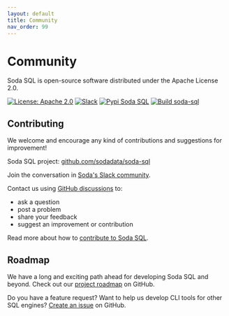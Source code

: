 ```yaml
---
layout: default
title: Community
nav_order: 99
---
```


# Community

Soda SQL is open-source software distributed under the Apache License 2.0.

<p align="left">
  <a href="https://github.com/sodadata/soda-sql/blob/main/LICENSE"><img src="https://img.shields.io/badge/license-Apache%202-blue.svg" alt="License: Apache 2.0"></a>
  <a href="https://join.slack.com/t/soda-community/shared_invite/zt-m77gajo1-nXJF7JtbbRht2zwaiLb9pg"><img alt="Slack" src="https://img.shields.io/badge/chat-slack-green.svg"></a>
  <a href="https://pypi.org/project/soda-sql/"><img alt="Pypi Soda SQL" src="https://img.shields.io/badge/pypi-soda%20sql-green.svg"></a>
  <a href="https://github.com/sodadata/soda-sql/actions/workflows/build.yml"><img alt="Build soda-sql" src="https://github.com/sodadata/soda-sql/actions/workflows/build.yml/badge.svg"></a>
</p>

## Contributing

We welcome and encourage any kind of contributions and suggestions for improvement! 

Soda SQL project: [github.com/sodadata/soda-sql](https://github.com/sodadata/soda-sql/)

Join the conversation in [Soda's Slack community](https://join.slack.com/t/soda-community/shared_invite/zt-m77gajo1-nXJF7JtbbRht2zwaiLb9pg).

Contact us using [GitHub discussions](https://github.com/sodadata/soda-sql/discussions) to:
* ask a question
* post a problem
* share your feedback
* suggest an improvement or contribution 

Read more about how to [contribute to Soda SQL](https://github.com/sodadata/soda-sql/blob/main/CONTRIBUTING.md). 


## Roadmap

We have a long and exciting path ahead for developing Soda SQL and beyond. Check out our 
[project roadmap](https://github.com/sodadata/soda-sql/projects/1) on GitHub.

Do you have a feature request? Want to help us develop CLI tools for other SQL engines?  [Create an issue](https://github.com/sodadata/soda-sql/issues/new) on GitHub.










